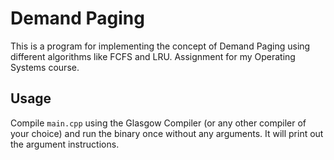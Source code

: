 # Demand Paging
This is a program for implementing the concept of Demand Paging using different algorithms like FCFS and LRU. Assignment for my Operating Systems course.

## Usage
Compile `main.cpp` using the Glasgow Compiler (or any other compiler of your choice) and run the binary once without any arguments. It will print out the argument instructions.